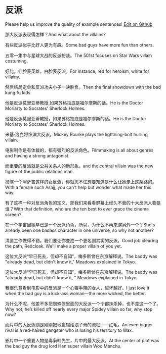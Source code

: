 # 反派

Please help us improve the quality of example sentences! [Edit on Github](https://github.com/jiyushe/jiyu-example-sentence-source/blob/main/chinese/fanpai.md)

<p><span class="chinese">那大反派表现得怎样？</span><span class="english">And what about the villains?</span></p>

<p><span class="chinese">有些反派似乎比好人更为有趣。</span><span class="english">Some bad guys have more fun than others.</span></p>

<p><span class="chinese">五零一集中与星球大战的反派扮装。</span><span class="english">The 501st focuses on Star Wars villain costuming.</span></p>

<p><span class="chinese">好比，红脸表英雄，白脸表反派。</span><span class="english">For instance, red for heroism, white for villainy.</span></p>

<p><span class="chinese">然后结局定会和反派功夫小子一决胜负。</span><span class="english">Then the final showdown with the bad kung fu kids.</span></p>

<p><span class="chinese">他是反派莫里亚蒂教授,如果苏格拉底是福尔摩斯的话。</span><span class="english">He is the Doctor Moriarty to Socrates' Sherlock Holmes.</span></p>

<p><span class="chinese">他是反派莫里亚蒂教授，如果苏格拉底是福尔摩斯的话。</span><span class="english">He is the Doctor Moriarty to Socrates' Sherlock Holmes.</span></p>

<p><span class="chinese">米基·洛克将饰演大反派。</span><span class="english">Mickey Rourke plays the lightning-bolt hurling villain.</span></p>

<p><span class="chinese">电影制作是有体裁的，都有强烈的反派角色。</span><span class="english">Filmmaking is all about genres and having a strong antagonist.</span></p>

<p><span class="chinese">而重要的反派就是公共关系人的新形象。</span><span class="english">and the central villain was the new figure of the public relations man.</span></p>

<p><span class="chinese">扮演一个阿萨吉这样的女反派，你就忍不住想要知道是什么让她走上这条路的。</span><span class="english">With a female such Asajj, you can't help but wonder what made her this way.</span></p>

<p><span class="chinese">有了这样一种对反派角色的定义，那我们来看看屏幕上经久不衰的十大反派人物是谁？</span><span class="english">With that definition, who are the ten best to ever grace the cinema screen?</span></p>

<p><span class="chinese">在一个宇宙里她早已是一个反派角色，所以，为什么不再来演另外一个？</span><span class="english">She's already been one badass character in one universe, so why not another?</span></p>

<p><span class="chinese">清道工作做得不错。我们要让你变成一个更名副其实的反派。</span><span class="english">Good job clearing the path, Redcloak. We'll make a proper villain of you yet.</span></p>

<p><span class="chinese">这位大反派“早已死去，但却不自知”，梅多斯曾在东京解释说。</span><span class="english">The baddy was "already dead, but didn't know it," Meadows explained in Tokyo.</span></p>

<p><span class="chinese">这位大反派“早已死去，但却不自知”，梅多斯曾在东京解释说。</span><span class="english">The baddy was "already dead, but didn't know it, " Meadows explained in Tokyo.</span></p>

<p><span class="chinese">我很乐意看到电影中的反派是一个心狠手辣的女人，越坏越好。</span><span class="english">I just love it when the bad guy is a kick-ass woman—the more wicked, the better.</span></p>

<p><span class="chinese">为什么不呢，他差不多把蜘蛛侠里面的大反派一个个都抹杀掉，也不差这一个了。</span><span class="english">Why not, he’s killed off nearly every major Spidey villain so far, why stop now?</span></p>

<p><span class="chinese">而片中的大反派则是刚刚把地盘输给浪子膏的流氓——红毛。</span><span class="english">An even bigger rival is a red-haired gangster who is losing his territory to Wax.</span></p>

<p><span class="chinese">影片中一个重要人物是毒枭韩先生，片中的最大反派。</span><span class="english">At the center of plot was the bad guy the drug lord Han super villain Woo Manchu.</span></p>

